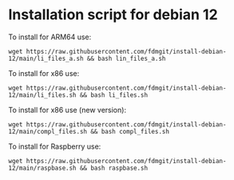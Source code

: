 # Installation script for debian 12

To install for ARM64 use:

```
wget https://raw.githubusercontent.com/fdmgit/install-debian-12/main/li_files_a.sh && bash lin_files_a.sh
```


To install for x86 use:

```
wget https://raw.githubusercontent.com/fdmgit/install-debian-12/main/li_files.sh && bash li_files.sh
```

To install for x86 use (new version):

```
wget https://raw.githubusercontent.com/fdmgit/install-debian-12/main/compl_files.sh && bash compl_files.sh
```

To install for Raspberry use:

```
wget https://raw.githubusercontent.com/fdmgit/install-debian-12/main/raspbase.sh && bash raspbase.sh
```





